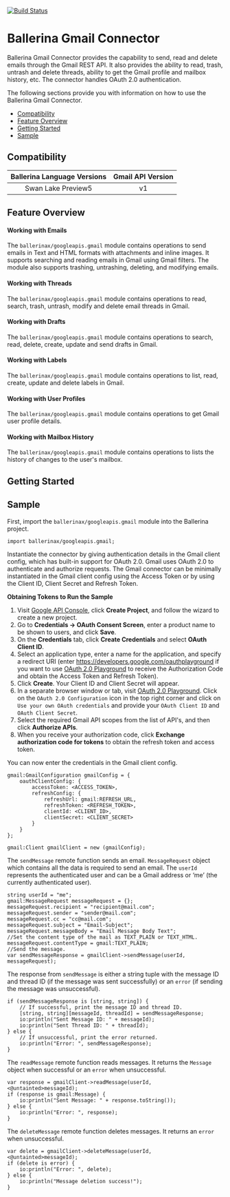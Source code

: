[![Build Status](https://travis-ci.org/ballerina-platform/module-gmail.svg?branch=master)](https://travis-ci.org/ballerina-platform/module-gmail)

# Ballerina Gmail Connector

Ballerina Gmail Connector provides the capability to send, read and delete emails through the Gmail REST API. 
It also provides the ability to read, trash, untrash and delete threads, ability to get the Gmail profile and 
mailbox history, etc. The connector handles OAuth 2.0 authentication.

The following sections provide you with information on how to use the Ballerina Gmail Connector.

- [Compatibility](#compatibility)
- [Feature Overview](#feature-overview)
- [Getting Started](#getting-started)
- [Sample](#sample)

## Compatibility

| Ballerina Language Versions  | Gmail API Version |
|:----------------------------:|:-----------------:|
|  Swan Lake Preview5          |   v1              |

## Feature Overview

#### Working with Emails

The `ballerinax/googleapis.gmail` module contains operations to send emails in Text and HTML formats with 
attachments and inline images. It supports searching and reading emails in Gmail using Gmail filters. The module 
also supports trashing, untrashing, deleting, and modifying emails.

#### Working with Threads

The `ballerinax/googleapis.gmail` module contains operations to read, search, trash, untrash, modify and delete 
email threads in Gmail.

#### Working with Drafts

The `ballerinax/googleapis.gmail` module contains operations to search, read, delete, create, update and send 
drafts in Gmail.

#### Working with Labels

The `ballerinax/googleapis.gmail` module contains operations to list, read, create, update and delete labels in Gmail.

#### Working with User Profiles

The `ballerinax/googleapis.gmail` module contains operations to get Gmail user profile details.

#### Working with Mailbox History

The `ballerinax/googleapis.gmail` module contains operations to lists the history of changes to the user's mailbox.

## Getting Started

## Sample
First, import the `ballerinax/googleapis.gmail` module into the Ballerina project.
```ballerina
import ballerinax/googleapis.gmail;
```
Instantiate the connector by giving authentication details in the Gmail client config, which has built-in support 
for OAuth 2.0. Gmail uses OAuth 2.0 to authenticate and authorize requests. The Gmail connector can be minimally 
instantiated in the Gmail client config using the Access Token or by using the Client ID, Client Secret and Refresh Token.

**Obtaining Tokens to Run the Sample**

1. Visit [Google API Console](https://console.developers.google.com), click **Create Project**, and follow the wizard 
to create a new project.
2. Go to **Credentials -> OAuth Consent Screen**, enter a product name to be shown to users, and click **Save**.
3. On the **Credentials** tab, click **Create Credentials** and select **OAuth Client ID**.
4. Select an application type, enter a name for the application, and specify a redirect URI 
(enter https://developers.google.com/oauthplayground if you want to use 
[OAuth 2.0 Playground](https://developers.google.com/oauthplayground) to receive the Authorization Code and obtain the 
Access Token and Refresh Token).
5. Click **Create**. Your Client ID and Client Secret will appear.
6. In a separate browser window or tab, visit [OAuth 2.0 Playground](https://developers.google.com/oauthplayground). 
Click on the `OAuth 2.0 Configuration` icon in the top right corner and click on `Use your own OAuth credentials` and 
provide your `OAuth Client ID` and `OAuth Client Secret`.
7. Select the required Gmail API scopes from the list of API's, and then click **Authorize APIs**.
8. When you receive your authorization code, click **Exchange authorization code for tokens** to obtain the 
refresh token and access token.

You can now enter the credentials in the Gmail client config.
```ballerina
gmail:GmailConfiguration gmailConfig = {
    oauthClientConfig: {
        accessToken: <ACCESS_TOKEN>,
        refreshConfig: {
            refreshUrl: gmail:REFRESH_URL,
            refreshToken: <REFRESH_TOKEN>,
            clientId: <CLIENT_ID>,
            clientSecret: <CLIENT_SECRET>
        }
    }
};

gmail:Client gmailClient = new (gmailConfig);
```
The `sendMessage` remote function sends an email. `MessageRequest` object which contains all the data is required
to send an email. The `userId` represents the authenticated user and can be a Gmail address or ‘me’ 
(the currently authenticated user).

```ballerina
string userId = "me";
gmail:MessageRequest messageRequest = {};
messageRequest.recipient = "recipient@mail.com";
messageRequest.sender = "sender@mail.com";
messageRequest.cc = "cc@mail.com";
messageRequest.subject = "Email-Subject";
messageRequest.messageBody = "Email Message Body Text";
//Set the content type of the mail as TEXT_PLAIN or TEXT_HTML.
messageRequest.contentType = gmail:TEXT_PLAIN;
//Send the message.
var sendMessageResponse = gmailClient->sendMessage(userId, messageRequest);
```

The response from `sendMessage` is either a string tuple with the message ID and thread ID 
(if the message was sent successfully) or an `error` (if sending the message was unsuccessful).

```ballerina
if (sendMessageResponse is [string, string]) {
    // If successful, print the message ID and thread ID.
    [string, string][messageId, threadId] = sendMessageResponse;
    io:println("Sent Message ID: " + messageId);
    io:println("Sent Thread ID: " + threadId);
} else {
    // If unsuccessful, print the error returned.
    io:println("Error: ", sendMessageResponse);
}
```

The `readMessage` remote function reads messages. It returns the `Message` object when successful or an `error` 
when unsuccessful.

```ballerina
var response = gmailClient->readMessage(userId, <@untainted>messageId);
if (response is gmail:Message) {
    io:println("Sent Message: " + response.toString());
} else {
    io:println("Error: ", response);
}
```

The `deleteMessage` remote function deletes messages. It returns an `error` when unsuccessful.

```ballerina    
var delete = gmailClient->deleteMessage(userId, <@untainted>messageId);
if (delete is error) {
    io:println("Error: ", delete);
} else {
    io:println("Message deletion success!");
}
```